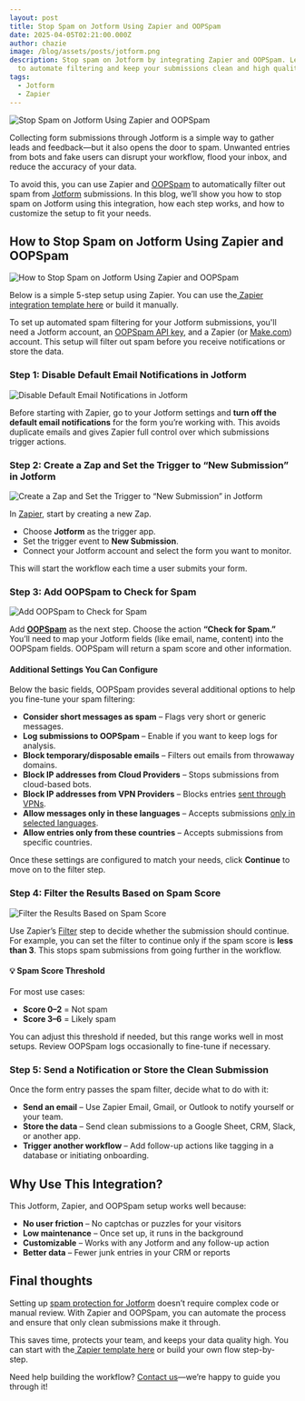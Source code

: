 ```yaml
---
layout: post
title: Stop Spam on Jotform Using Zapier and OOPSpam
date: 2025-04-05T02:21:00.000Z
author: chazie
image: /blog/assets/posts/jotform.png
description: Stop spam on Jotform by integrating Zapier and OOPSpam. Learn how
  to automate filtering and keep your submissions clean and high quality.
tags:
  - Jotform
  - Zapier
---
```

![Stop Spam on Jotform Using Zapier and OOPSpam](/blog/assets/posts/jotform.png "Stop Spam on Jotform Using Zapier and OOPSpam")

Collecting form submissions through Jotform is a simple way to gather leads and feedback—but it also opens the door to spam. Unwanted entries from bots and fake users can disrupt your workflow, flood your inbox, and reduce the accuracy of your data.

To avoid this, you can use Zapier and [OOPSpam](https://www.oopspam.com/) to automatically filter out spam from [Jotform](https://www.jotform.com/) submissions. In this blog, we’ll show you how to stop spam on Jotform using this integration, how each step works, and how to customize the setup to fit your needs.

## **How to Stop Spam on Jotform Using Zapier and OOPSpam**

![How to Stop Spam on Jotform Using Zapier and OOPSpam](/blog/assets/posts/stop-spam-on-jotform-using-zapier-and-oopspam.png "How to Stop Spam on Jotform Using Zapier and OOPSpam")

Below is a simple 5-step setup using Zapier. You can use the[ Zapier integration template here](https://zapier.com/apps/email/integrations/jotform/1211782/check-new-jotform-submissions-for-spam-with-oopspam-and-send-outbound-emails) or build it manually. 

To set up automated spam filtering for your Jotform submissions, you'll need a Jotform account, an [OOPSpam API key](https://www.oopspam.com/docs/#introduction), and a Zapier (or [Make.com](http://make.com)) account. This setup will filter out spam before you receive notifications or store the data.

### **Step 1: Disable Default Email Notifications in Jotform**

![Disable Default Email Notifications in Jotform](/blog/assets/posts/disable-email-notification-jotform.png "Disable Default Email Notifications in Jotform")

Before starting with Zapier, go to your Jotform settings and **turn off the default email notifications** for the form you’re working with. This avoids duplicate emails and gives Zapier full control over which submissions trigger actions.

### **Step 2: Create a Zap and Set the Trigger to “New Submission” in Jotform**

![Create a Zap and Set the Trigger to “New Submission” in Jotform](/blog/assets/posts/set-the-trigger-to-new-submission-in-jotform.png "Create a Zap and Set the Trigger to “New Submission” in Jotform")

In [Zapier](https://zapier.com/), start by creating a new Zap.

* Choose **Jotform** as the trigger app.
* Set the trigger event to **New Submission**.
* Connect your Jotform account and select the form you want to monitor.

This will start the workflow each time a user submits your form.

### **Step 3: Add OOPSpam to Check for Spam**

![Add OOPSpam to Check for Spam](/blog/assets/posts/check-for-spam.png "Add OOPSpam to Check for Spam")

Add **[OOPSpam](https://zapier.com/apps/oopspam/integrations)** as the next step. Choose the action **“Check for Spam.”** You’ll need to map your Jotform fields (like email, name, content) into the OOPSpam fields. OOPSpam will return a spam score and other information.

#### **Additional Settings You Can Configure**

Below the basic fields, OOPSpam provides several additional options to help you fine-tune your spam filtering:

* **Consider short messages as spam** – Flags very short or generic messages.
* **Log submissions to OOPSpam** – Enable if you want to keep logs for analysis.
* **Block temporary/disposable emails** – Filters out emails from throwaway domains.
* **Block IP addresses from Cloud Providers** – Stops submissions from cloud-based bots.
* **Block IP addresses from VPN Providers** – Blocks entries [sent through VPNs](https://www.oopspam.com/blog/how-to-block-ips-from-vpn-and-cloud-providers-in-zapier).
* **Allow messages only in these languages** – Accepts submissions [only in selected languages](https://www.oopspam.com/blog/how-to-automatically-block-spam-form-submissions-in-zapier-based-on-language).
* **Allow entries only from these countries** – Accepts submissions from specific countries.

Once these settings are configured to match your needs, click **Continue** to move on to the filter step.

### **Step 4: Filter the Results Based on Spam Score**

![Filter the Results Based on Spam Score](/blog/assets/posts/zapier-filter-condition-setup.png "Filter the Results Based on Spam Score")

Use Zapier’s [Filter](https://zapier.com/blog/filter-by-zapier-guide/) step to decide whether the submission should continue. For example, you can set the filter to continue only if the spam score is **less than 3**. This stops spam submissions from going further in the workflow.

#### **💡 Spam Score Threshold**

For most use cases:

* **Score 0–2** = Not spam
* **Score 3–6** = Likely spam

You can adjust this threshold if needed, but this range works well in most setups. Review OOPSpam logs occasionally to fine-tune if necessary.

### **Step 5: Send a Notification or Store the Clean Submission**

Once the form entry passes the spam filter, decide what to do with it:

* **Send an email** – Use Zapier Email, Gmail, or Outlook to notify yourself or your team.
* **Store the data** – Send clean submissions to a Google Sheet, CRM, Slack, or another app.
* **Trigger another workflow** – Add follow-up actions like tagging in a database or initiating onboarding.

## **Why Use This Integration?**

This Jotform, Zapier, and OOPSpam setup works well because:

* **No user friction** – No captchas or puzzles for your visitors
* **Low maintenance** – Once set up, it runs in the background
* **Customizable** – Works with any Jotform and any follow-up action
* **Better data** – Fewer junk entries in your CRM or reports

## **Final thoughts**

Setting up [spam protection for Jotform](https://www.oopspam.com/integrations/spam-protection-for-jotform) doesn’t require complex code or manual review. With Zapier and OOPSpam, you can automate the process and ensure that only clean submissions make it through.

This saves time, protects your team, and keeps your data quality high. You can start with the[ Zapier template here](https://zapier.com/apps/email/integrations/jotform/1211782/check-new-jotform-submissions-for-spam-with-oopspam-and-send-outbound-emails) or build your own flow step-by-step. 

Need help building the workflow? [Contact us](https://www.oopspam.com/#contact)—we’re happy to guide you through it!
